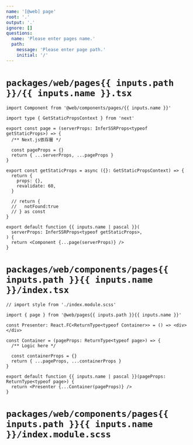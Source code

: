 ```yaml
---
name: '[@web] page'
root: '.'
output: '.'
ignore: []
questions:
  name: 'Please enter pages name.'
  path:
    message: 'Please enter page path.'
    initial: '/'
---
```


# `packages/web/pages{{ inputs.path }}/{{ inputs.name }}.tsx`

```tsx
import Component from '@web/components/pages/{{ inputs.name }}'

import type { GetStaticPropsContext } from 'next'

export const page = (serverProps: InferSSRProps<typeof getStaticProps>) => {
  /** Next.js依存層 */

  const pageProps = {}
  return { ...serverProps, ...pageProps }
}

export const getStaticProps = async ({}: GetStaticPropsContext) => {
  return {
    props: {},
    revalidate: 60,
  }

  // return {
  //   notFound:true
  // } as const
}

export default function {{ inputs.name | pascal }}(
  serverProps: InferSSRProps<typeof getStaticProps>,
) {
  return <Component {...page(serverProps)} />
}
```

# `packages/web/components/pages{{ inputs.path }}{{ inputs.name }}/index.tsx`

```tsx
// import style from './index.module.scss'

import { page } from '@web/pages{{ inputs.path }}{{ inputs.name }}'

const Presenter: React.FC<ReturnType<typeof Container>> = () => <div></div>

const Container = (pageProps: ReturnType<typeof page>) => {
  /** Logic here */

  const containerProps = {}
  return { ...pageProps, ...containerProps }
}

export default function {{ inputs.name | pascal }}(pageProps: ReturnType<typeof page>) {
  return <Presenter {...Container(pageProps)} />
}
```

# `packages/web/components/pages{{ inputs.path }}{{ inputs.name }}/index.module.scss`

```scss

```
